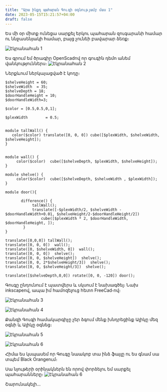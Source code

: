 ```yaml
---
title: "Արա ինքդ պահարան Գուգի օգնությամբ մաս 1"
date: 2023-05-15T15:21:57+04:00
draft: false
---
```


Ես մի օր միտք ունեցա սարքել երկու պահարան զուգարանի համար ու ննջասենյակի համար, բայց չունեի բավարար ձեռք։


![էկրանահան 1](/images/պահարաններ/2023-05-16_18-40_1.png)

Ես գրում եմ ծրագիր OpenScadով որ գուգին դեմո անեմ վանկություններս։
![էկրանահան 2](/images/պահարաններ/2023-05-16_18-43.png)

Ներքևում ներկայացված է կոդը։

```openscad
$shelveHeight = 60;
$shelveWidth  = 35;
$shelveDepth = 18;
$doorHandleHeight = 10;
$doorHandleWidth=3;

$color = [0.5,0.5,0,1];

$plexWidth        = 0.5;


module tallWall() {
   color($color) translate([0, 0, 0]) cube([$plexWidth, $shelveWidth, $shelveHeight]);
}


module wall() {
     color($color)  cube([$shelveDepth, $plexWidth, $shelveHeight]);
}

module shelve() {
     color($color)  cube([$shelveDepth, $shelveWidth , $plexWidth]);
}

module door(){
   
       difference() {
            tallWall();
            translate([-$plexWidth/2, $shelveWidth - $doorHandleWidth+0.01, $shelveHeight/2-$doorHandleHeight/2]) 
                cube([$plexWidth * 2, $doorHandleWidth, $doorHandleHeight, ]);
        }
}

translate([0,0,0]) tallWall();
translate([0, 0, 0])  wall();
translate([0, $shelveWidth, 0])  wall();
translate([0, 0, 0])  shelve();
translate([0, 0, $shelveHeight])  shelve();
translate([0, 0, 2*$shelveHeight/3])  shelve();
translate([0, 0, $shelveHeight/3])  shelve();

translate([$shelveDepth,0,0]) rotate([0, 0, -120]) door();
```

Գուգը ընդունում է պատվերս և սկսում է նախագծել։ Նախ inkscapeով, ապա իմ համոզելուց հետո FreeCad֊ով։

![էկրանահան 3](/images/պահարաններ/2023-05-16_18-48.png)

![էկրանահան 4](/images/պահարաններ/2023-05-16_18-49.png)


Քանզի Գուգի համակարգիչը չեր ձգում մենք խնդրեցինք Ալիկը մեզ օգնի և Ալիկը օգնեց։

![էկրանահան 5](/images/պահարաններ/5dbb5b2d_20230404_162019823_ea8f..jpg)

![էկրանահան 6](/images/պահարաններ/91145898_20230404_162019841_ee85..jpg)

Հիմա ես կսպասեմ որ Գուգը նաակոբ տա ինձ ֆայլը ու ես գնամ սա տպեմ Black Orangeում։ 

Սա նյութերի օրինակներն են որով փորձելու եմ սարքել պահարանները։
![էկրանահան 6](/images/պահարաններ/photo_2023-05-16_18-58-33.jpg)

Շարունակելի․․․